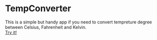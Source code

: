 # TempConverter
This is a simple but handy app if you need to convert tempreture degree between Celsius, Fahrenheit and Kelvin.
<br /> [Try it!](https://MohamedHakem.github.io/tempConverter)
